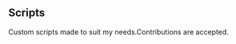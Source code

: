 ## Scripts
Custom scripts made to suit my needs.Contributions are accepted.


























































